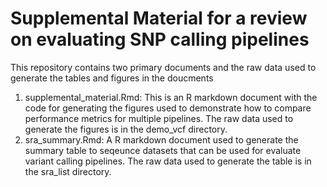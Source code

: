 Supplemental Material for a review on evaluating SNP calling pipelines
=======================

This repository contains two primary documents and the raw data used to generate the tables and figures in the doucments

1.  supplemental_material.Rmd: This is an R markdown document with the code for generating the figures used to demonstrate how to compare performance metrics for multiple pipelines.  The raw data used to generate the figures is in the demo_vcf directory.
2.  sra_summary.Rmd: A R markdown document used to generate the summary table to seqeunce datasets that can be used for evaluate variant calling pipelines.  The raw data used to generate the table is in the sra_list directory.
